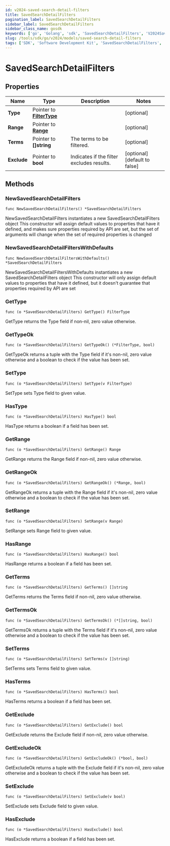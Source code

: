 ```yaml
---
id: v2024-saved-search-detail-filters
title: SavedSearchDetailFilters
pagination_label: SavedSearchDetailFilters
sidebar_label: SavedSearchDetailFilters
sidebar_class_name: gosdk
keywords: ['go', 'Golang', 'sdk', 'SavedSearchDetailFilters', 'V2024SavedSearchDetailFilters'] 
slug: /tools/sdk/go/v2024/models/saved-search-detail-filters
tags: ['SDK', 'Software Development Kit', 'SavedSearchDetailFilters', 'V2024SavedSearchDetailFilters']
---
```


# SavedSearchDetailFilters

## Properties

Name | Type | Description | Notes
------------ | ------------- | ------------- | -------------
**Type** | Pointer to [**FilterType**](filter-type) |  | [optional] 
**Range** | Pointer to [**Range**](range) |  | [optional] 
**Terms** | Pointer to **[]string** | The terms to be filtered. | [optional] 
**Exclude** | Pointer to **bool** | Indicates if the filter excludes results. | [optional] [default to false]

## Methods

### NewSavedSearchDetailFilters

`func NewSavedSearchDetailFilters() *SavedSearchDetailFilters`

NewSavedSearchDetailFilters instantiates a new SavedSearchDetailFilters object
This constructor will assign default values to properties that have it defined,
and makes sure properties required by API are set, but the set of arguments
will change when the set of required properties is changed

### NewSavedSearchDetailFiltersWithDefaults

`func NewSavedSearchDetailFiltersWithDefaults() *SavedSearchDetailFilters`

NewSavedSearchDetailFiltersWithDefaults instantiates a new SavedSearchDetailFilters object
This constructor will only assign default values to properties that have it defined,
but it doesn't guarantee that properties required by API are set

### GetType

`func (o *SavedSearchDetailFilters) GetType() FilterType`

GetType returns the Type field if non-nil, zero value otherwise.

### GetTypeOk

`func (o *SavedSearchDetailFilters) GetTypeOk() (*FilterType, bool)`

GetTypeOk returns a tuple with the Type field if it's non-nil, zero value otherwise
and a boolean to check if the value has been set.

### SetType

`func (o *SavedSearchDetailFilters) SetType(v FilterType)`

SetType sets Type field to given value.

### HasType

`func (o *SavedSearchDetailFilters) HasType() bool`

HasType returns a boolean if a field has been set.

### GetRange

`func (o *SavedSearchDetailFilters) GetRange() Range`

GetRange returns the Range field if non-nil, zero value otherwise.

### GetRangeOk

`func (o *SavedSearchDetailFilters) GetRangeOk() (*Range, bool)`

GetRangeOk returns a tuple with the Range field if it's non-nil, zero value otherwise
and a boolean to check if the value has been set.

### SetRange

`func (o *SavedSearchDetailFilters) SetRange(v Range)`

SetRange sets Range field to given value.

### HasRange

`func (o *SavedSearchDetailFilters) HasRange() bool`

HasRange returns a boolean if a field has been set.

### GetTerms

`func (o *SavedSearchDetailFilters) GetTerms() []string`

GetTerms returns the Terms field if non-nil, zero value otherwise.

### GetTermsOk

`func (o *SavedSearchDetailFilters) GetTermsOk() (*[]string, bool)`

GetTermsOk returns a tuple with the Terms field if it's non-nil, zero value otherwise
and a boolean to check if the value has been set.

### SetTerms

`func (o *SavedSearchDetailFilters) SetTerms(v []string)`

SetTerms sets Terms field to given value.

### HasTerms

`func (o *SavedSearchDetailFilters) HasTerms() bool`

HasTerms returns a boolean if a field has been set.

### GetExclude

`func (o *SavedSearchDetailFilters) GetExclude() bool`

GetExclude returns the Exclude field if non-nil, zero value otherwise.

### GetExcludeOk

`func (o *SavedSearchDetailFilters) GetExcludeOk() (*bool, bool)`

GetExcludeOk returns a tuple with the Exclude field if it's non-nil, zero value otherwise
and a boolean to check if the value has been set.

### SetExclude

`func (o *SavedSearchDetailFilters) SetExclude(v bool)`

SetExclude sets Exclude field to given value.

### HasExclude

`func (o *SavedSearchDetailFilters) HasExclude() bool`

HasExclude returns a boolean if a field has been set.


